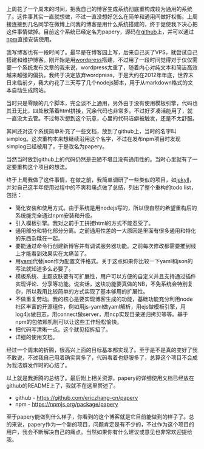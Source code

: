上周花了一个周末的时间，把我自己的博客生成系统彻底重构成较为通用的系统了。这件事其实一直就想做，不过一直没想好怎么在简单和通用间做好权衡。上周接连接到几名同学在微博上问我的博客是用什么系统搭建的，终于促使我下决心把这件事情做掉。目前这个系统已经定名为papery，源码在[github](https://github.com/ericzhang-cn/papery)上，并可以通过[npm](https://npmjs.org/package/papery)直接安装使用。

我写博客也有一段时间了。最早是在博客园上写，后来自己买了VPS，就尝试自己搭建和维护博客。刚开始是用[wordpress](https://wordpress.org/)搭建，不过用了一段时间觉得对于仅仅需要一个系统发布文章的我来说，wordpress太重了，随着内心对纯文本和简洁高效越来越强的偏执，我终于决定放弃wordpress，于是大约在2012年年底，世界末日来临前夕，我大约花了三天写了几个nodejs脚本，用于从markdown格式的文本自动生成网站。

当时只是零散的几个脚本，完全谈不上通用，另外由于没有使用模板引擎，代码也其丑无比，四处散落着html拼接，冗余代码也非常多。不过好歹凑活能用了，就一直没太去管。不过每次想到这个玩意，心里的代码洁癖被触发，还是不太舒服。

其间还对这个系统简单补充了一些文档，放到了github上，当时的名字叫simplog。这次重构本来想继续沿用这个名字，不过在发布npm项目时发现simplog已经被用了，于是改名为papery。

当然当时放到github上的代码仍然是丑陋不堪且没有通用性的。当时心里就有了一定要重构这个项目的想法。

终于上周我做了这件事情，在做之前，我简单调研了一些类似的项目，如[jekyll](http://jekyllrb.com/)，并对自己这半年使用过程中的不爽和痛点做了总结，列出了整个重构的todo list，包括：

+ 简化安装和使用方式。由于系统是用nodejs写的，所以很自然的希望重构后的系统能完全通过npm安装和升级。
+ 引入模板引擎。我对之前手工拼接html的方式不能忍受了。
+ 通用部分和特化部分分离。之前通用性差的一大原因是里面有很多通用和特化的东西杂糅在一起。
+ 要能通过命令行创建新博客并有调试服务器功能。之前每次修改都需要推到线上才能看到效果实在太痛苦了。
+ 用[yaml](http://www.yaml.org/)代替json作为配置文件格式。关于这点如果你比较一下yaml和json的写法就知道多么必要了。
+ 模板系统、主题皮肤要有可扩展性，用户可以方便的自定义并且支持通过插件实现评论、分享等功能。说实话，这块功能要真做的NB，不免系统会特别复杂，所以我用比较简单的方式实现了基本够用的扩展性。
+ 不做重复劳动。我的核心是要实现博客生成的功能，基础功能充分利用node社区丰富的开源组件，例如用js-yaml做yaml解析，用ejs做模板引擎，用log4js做日志，用connect做server，用ncp实现目录递归拷贝等等。基于npm的包依赖机制可以让这些工作轻松愉快。
+ 把代码写清晰一点。这个就见招拆招了。
+ 详细的使用文档。

经过一个周末的折腾，很高兴上面的目标基本都实现了。至于是不是真的变好了我不敢说，不过我自己用着确实爽多了，代码看着也舒服多了，总算这个项目不会成为我洁癖发作时的心结了。

以上就是我折腾的总结了。最后附上相关资源，papery的详细使用文档已经放在github的README上了，我就不在这里赘述了。

+ github - https://github.com/ericzhang-cn/papery
+ npm - https://npmjs.org/package/papery

至于papery能做到什么样子，你看到的这个博客就是它目前能做到的样子了。总的来说，papery作为一个新的项目，问题肯定是有不少的，不过作为这个项目的用户，我会不断解决自己的痛点。当然如果你有什么建议或意见也非常欢迎提给我。
